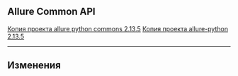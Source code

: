 ## Allure Common API

[Копия проекта allure python commons 2.13.5](https://pypi.org/project/allure-python-commons/) 
[Копия проекта allure-python 2.13.5](https://github.com/allure-framework/allure-python) 

---

## Изменения